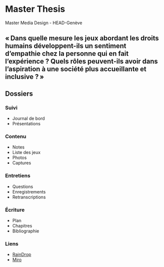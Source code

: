 # Master Thesis

Master Media Design - HEAD-Genève

## « Dans quelle mesure les jeux abordant les droits humains développent-ils un sentiment d’empathie chez la personne qui en fait l’expérience ? Quels rôles peuvent-ils avoir dans l’aspiration à une société plus accueillante et inclusive ? »

## Dossiers

### Suivi
- Journal de bord
- Présentations
### Contenu
- Notes
- Liste des jeux
- Photos
- Captures
### Entretiens
- Questions
- Enregistrements
- Retranscriptions
### Écriture
- Plan
- Chapitres
- Bibliographie
### Liens
- [RainDrop](https://raindrop.io/mathschibler/projet-de-master-44057628)
- [Miro](https://miro.com/welcomeonboard/Y1NrQk9IWlIxcXZ3ZUxud1BnNklkeVp6WUtPMExpZXJ4aEZka0M1Y1NNcUpVQWV4VXFuMnNwTnB6NE03UW5xQXwzNDU4NzY0NTI0ODg3OTc0NTI0fDI=?share_link_id=941536279571)


